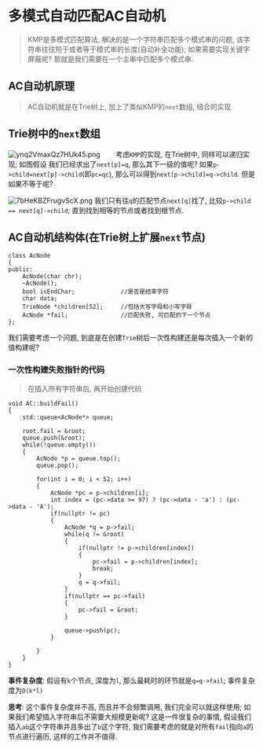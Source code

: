 # 多模式自动匹配AC自动机
> KMP是多模式匹配算法, 解决的是一个字符串匹配多个模式串的问题, 该字符串往往短于或者等于模式串的长度(自动补全功能); 如果需要实现关键字屏蔽呢? 那就是我们需要在一个主串中匹配多个模式串.

## AC自动机原理
> AC自动机就是在Trie树上, 加上了类似KMP的`next`数组, 结合的实现.

## Trie树中的`next`数组

![ynq2VmaxQz7HUk45.png](https://i.loli.net/2019/11/05/nq2VmaxQz7HUk45.png)
&emsp;&emsp;考虑`KMP`的实现, 在Trie树中, 同样可以递归实现; 如图假设 我们已经求出了`next[p]=q`, 那么其下一级的值呢?
如果`p->child=next[p]->child`(即`pc=qc`), 那么可以得到`next[p->child]=q->child`. 但是如果不等于呢?

![7bHeKBZFrugvScX.png](https://i.loli.net/2019/11/05/7bHeKBZFrugvScX.png)
我们只有往`q`的匹配节点`next[q]`找了, 比较`p->child == next[q]->child`; 直到找到相等的节点或者找到根节点.

## AC自动机结构体(在Trie树上扩展`next`节点)
```
class AcNode
{
public:
	AcNode(char chr);
	~AcNode();
	bool isEndChar;				//是否是结束字符
	char data;
	TrieNode *children[52];		//包括大写字母和小写字母
	AcNode *fail;				//匹配失败, 可匹配的下一个节点
};
```
我们需要考虑一个问题, 到底是在创建`Trie`树后一次性构建还是每次插入一个新的值构建呢?

### 一次性构建失败指针的代码
> 在插入所有字符串后, 再开始创建代码
```
void AC::buildFail()
{
	std::queue<AcNode*> queue;

	root.fail = &root;
	queue.push(&root);
	while(!queue.empty())
	{
		AcNode *p = queue.top();
		queue.pop();

		for(int i = 0; i < 52; i++)
		{
			AcNode *pc = p->children[i];
			int index = (pc->data >= 97) ? (pc->data - 'a') : (pc->data - 'A');
			if(nullptr != pc)
			{
				AcNode *q = p->fail;
				while(q != &root)
				{
					if(nullptr != p->children[index])
					{
						pc->fail = p->children[index];
						break;
					}
					q = q->fail;
				}
				if(nullptr == pc->fail)
				{
					pc->fail = &root;
				}

				queue->push(pc);
			}

		}
	}
}
```

**事件复杂度**: 假设有`k`个节点, 深度为`l`, 那么最耗时的环节就是`q=q->fail`; 事件复杂度为`O(k*l)`

**思考**: 这个事件复杂度并不高, 而且并不会频繁调用, 我们完全可以就这样使用; 如果我们希望插入字符串后不需要大规模更新呢?
这是一件很复杂的事情, 假设我们插入`ab`这个字符串并且多出了`b`这个字符, 我们需要考虑的就是对所有`fail`指向`a`的节点进行遍历, 这样的工作并不值得.